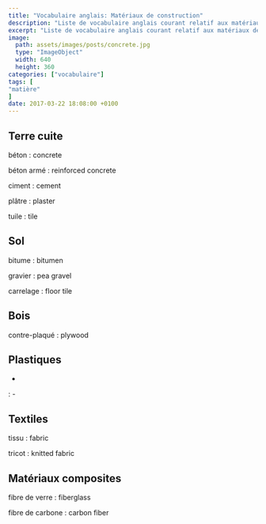 ```yaml
---
title: "Vocabulaire anglais: Matériaux de construction"
description: "Liste de vocabulaire anglais courant relatif aux matériaux de construction."
excerpt: "Liste de vocabulaire anglais courant relatif aux matériaux de construction."
image:
  path: assets/images/posts/concrete.jpg
  type: "ImageObject"
  width: 640
  height: 360
categories: ["vocabulaire"]
tags: [
"matière"
]
date: 2017-03-22 18:08:00 +0100
---
```


## Terre cuite

béton
: concrete

béton armé
: reinforced concrete

ciment
: cement

plâtre
: plaster

tuile
: tile


## Sol

bitume
: bitumen

gravier
: pea gravel

carrelage
: floor tile


## Bois

contre-plaqué
: plywood


## Plastiques

-
: -


## Textiles

tissu
: fabric

tricot
: knitted fabric


## Matériaux composites

fibre de verre
: fiberglass

fibre de carbone
: carbon fiber
